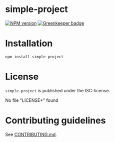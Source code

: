# simple-project 

[![NPM version](https://badge.fury.io/js/simple-project.svg)](http://badge.fury.io/js/simple-project)
[![Greenkeeper badge](https://badges.greenkeeper.io/bootprint/bootprint.svg)](https://greenkeeper.io/)

> 


# Installation

```
npm install simple-project
```




# License

`simple-project` is published under the ISC-license.

No file "LICENSE*" found


 
# Contributing guidelines

See [CONTRIBUTING.md](CONTRIBUTING.md).